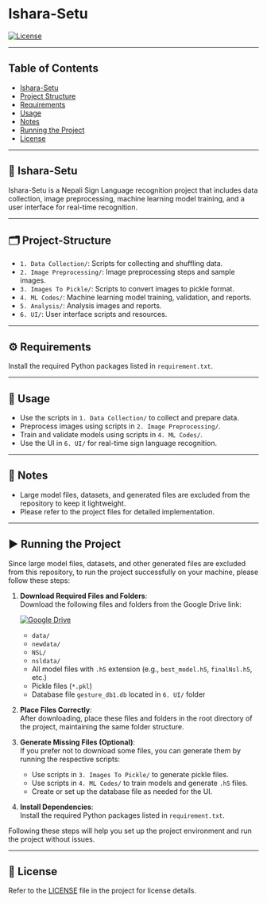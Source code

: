 # Ishara-Setu

[![License](https://img.shields.io/badge/license-MIT-green.svg)](LICENSE)

---

## Table of Contents

- [Ishara-Setu](#ishara-setu)
- [Project Structure](#project-structure)
- [Requirements](#requirements)
- [Usage](#usage)
- [Notes](#notes)
- [Running the Project](#running-the-project)
- [License](#license)

---

## 📘 Ishara-Setu

Ishara-Setu is a Nepali Sign Language recognition project that includes data collection, image preprocessing, machine learning model training, and a user interface for real-time recognition.

---

## 🗂️ Project-Structure

- `1. Data Collection/`: Scripts for collecting and shuffling data.
- `2. Image Preprocessing/`: Image preprocessing steps and sample images.
- `3. Images To Pickle/`: Scripts to convert images to pickle format.
- `4. ML Codes/`: Machine learning model training, validation, and reports.
- `5. Analysis/`: Analysis images and reports.
- `6. UI/`: User interface scripts and resources.

---

## ⚙️ Requirements

Install the required Python packages listed in `requirement.txt`.

---

## 🚀 Usage

- Use the scripts in `1. Data Collection/` to collect and prepare data.
- Preprocess images using scripts in `2. Image Preprocessing/`.
- Train and validate models using scripts in `4. ML Codes/`.
- Use the UI in `6. UI/` for real-time sign language recognition.

---

## 📝 Notes

- Large model files, datasets, and generated files are excluded from the repository to keep it lightweight.
- Please refer to the project files for detailed implementation.

---

## ▶️ Running the Project

Since large model files, datasets, and other generated files are excluded from this repository, to run the project successfully on your machine, please follow these steps:

1. **Download Required Files and Folders**:  
   Download the following files and folders from the Google Drive link:

   [![Google Drive](https://img.shields.io/badge/Google%20Drive-Folder-blue?logo=google-drive&style=for-the-badge)](https://drive.google.com/drive/folders/1ciFBrT-N5Nv-2_vOE9Pn9AEoF-0mjy4r?usp=sharing)

   - `data/`
   - `newdata/`
   - `NSL/`
   - `nsldata/`
   - All model files with `.h5` extension (e.g., `best_model.h5`, `finalNsl.h5`, etc.)
   - Pickle files (`*.pkl`)
   - Database file `gesture_db1.db` located in `6. UI/` folder

2. **Place Files Correctly**:  
   After downloading, place these files and folders in the root directory of the project, maintaining the same folder structure.

3. **Generate Missing Files (Optional)**:  
   If you prefer not to download some files, you can generate them by running the respective scripts:

   - Use scripts in `3. Images To Pickle/` to generate pickle files.
   - Use scripts in `4. ML Codes/` to train models and generate `.h5` files.
   - Create or set up the database file as needed for the UI.

4. **Install Dependencies**:  
   Install the required Python packages listed in `requirement.txt`.

Following these steps will help you set up the project environment and run the project without issues.

---

## 📄 License

Refer to the [LICENSE](LICENSE) file in the project for license details.
